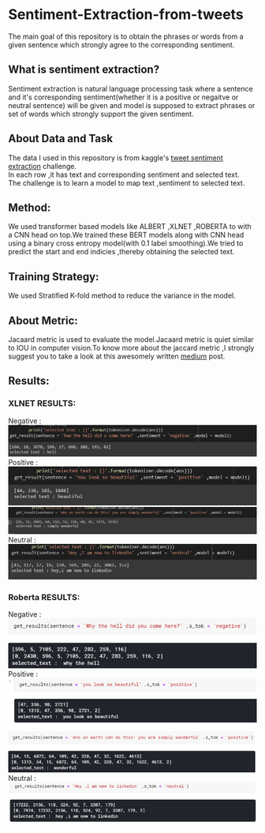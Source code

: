 # Sentiment-Extraction-from-tweets
The main goal of this repository is to obtain the phrases or words from a given sentence which strongly agree to the corresponding sentiment.
## What is sentiment extraction?
Sentiment extraction is natural language processing task where a sentence and it's corresponding sentiment(whether it is a positive or negaitve or neutral sentence) will be given and model is supposed to extract phrases or set of words which strongly support the given sentiment.
## About Data and Task
The data I used in this repository is from kaggle's [tweet sentiment extraction](https://www.kaggle.com/c/tweet-sentiment-extraction/data) challenge.<br/>
In each row ,it has text and corresponding sentiment and selected text.<br/>
The challenge is to learn a model to map text ,sentiment to selected text.

## Method:
We used transformer based models like ALBERT ,XLNET ,ROBERTA to with a CNN head on top.We trained these BERT models along with CNN head using a binary cross entropy model(with 0.1 label smoothing).We tried to predict the start and end indicies ,thereby obtaining the selected text.

## Training Strategy:
We used Stratified K-fold method to reduce the variance in the model.

##  About Metric:
Jacaard metric is used to evaluate the model.Jacaard metric is quiet similar to IOU in computer vision.To know more about the jaccard metric ,I strongly suggest you to take a look at this awesomely written [medium](https://towardsdatascience.com/overview-of-text-similarity-metrics-3397c4601f50) post.
## Results:
### XLNET RESULTS:
Negative : <br/>
 !["negative"](https://github.com/mano3-1/Sentiment-Extraction-from-tweets/blob/master/results/xlnet1.PNG)<br/>
Positive : <br/>
 !["positive"](https://github.com/mano3-1/Sentiment-Extraction-from-tweets/blob/master/results/xlnet2.PNG)<br/>
 !["positive"](https://github.com/mano3-1/Sentiment-Extraction-from-tweets/blob/master/results/xlnet3.PNG)<br/>
Neutral : <br/>
 !["neutral"](https://github.com/mano3-1/Sentiment-Extraction-from-tweets/blob/master/results/xlnet4.PNG)<br/>
 ### Roberta RESULTS:
 Negative : <br/>
 !["negative"](https://github.com/mano3-1/Sentiment-Extraction-from-tweets/blob/master/results/roBERTa1.PNG)<br/>
Positive : <br/>
 !["positive"](https://github.com/mano3-1/Sentiment-Extraction-from-tweets/blob/master/results/roBERTa2.PNG)<br/>
 !["positive"](https://github.com/mano3-1/Sentiment-Extraction-from-tweets/blob/master/results/roBERTa3.PNG)<br/>
Neutral : <br/>
 !["neutral"](https://github.com/mano3-1/Sentiment-Extraction-from-tweets/blob/master/results/roBERTa4.PNG)<br/>
